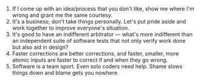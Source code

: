 1. If I come up with an idea/process that you don't like, show me where I'm wrong and grant me the same courtesy.
2. It's a business; don't take things personally. Let's put pride aside and work together to improve everyone's situation.
3. It's good to have an indifferent arbitrator — what's more indifferent than an independent suite of software tests that not only verify work done but also aid in design?
4. Faster corrections are better corrections, and faster, smaller, more atomic inputs are faster to correct if and when they go wrong. 
5. Software is a team sport. Even solo coders need help. Shame slows things down and blame gets you nowhere.